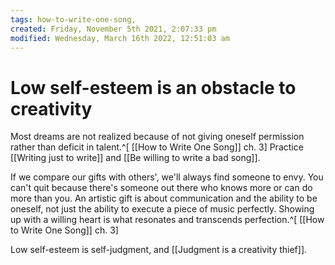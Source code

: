 ```yaml
---
tags: how-to-write-one-song, 
created: Friday, November 5th 2021, 2:07:33 pm
modified: Wednesday, March 16th 2022, 12:51:03 am
---
```


# Low self-esteem is an obstacle to creativity
Most dreams are not realized because of not giving oneself permission rather than deficit in talent.^[ [[How to Write One Song]] ch. 3] Practice [[Writing just to write]] and [[Be willing to write a bad song]].

If we compare our gifts with others', we'll always find someone to envy. You can't quit because there's someone out there who knows more or can do more than you. An artistic gift is about communication and the ability to be oneself, not just the ability to execute a piece of music perfectly. Showing up with a willing heart is what resonates and transcends perfection.^[ [[How to Write One Song]] ch. 3]

Low self-esteem is self-judgment, and [[Judgment is a creativity thief]].